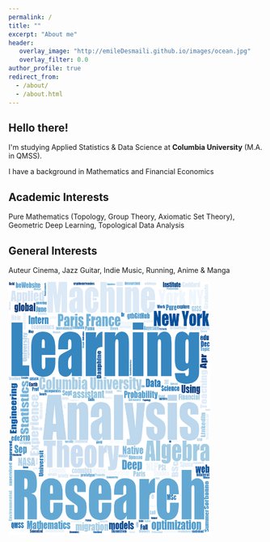 ```yaml
---
permalink: /
title: ""
excerpt: "About me"
header:
   overlay_image: "http://emileDesmaili.github.io/images/ocean.jpg"
   overlay_filter: 0.0
author_profile: true
redirect_from: 
  - /about/
  - /about.html 
---
```


**Hello there!**
---


I'm studying Applied Statistics & Data Science at **Columbia University** (M.A. in QMSS). 

I have a background in Mathematics and Financial Economics


**Academic Interests**
---
Pure Mathematics (Topology, Group Theory, Axiomatic Set Theory), Geometric Deep Learning, Topological Data Analysis


**General Interests**
---

Auteur Cinema, Jazz Guitar, Indie Music, Running, Anime & Manga


<img src="/images/wordcloud.png" alt="Word Cloud" width="400" height="500">

